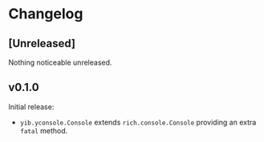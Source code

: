 # Changelog

## [Unreleased]

Nothing noticeable unreleased.

## v0.1.0

Initial release:

- `yib.yconsole.Console` extends `rich.console.Console` providing an extra `fatal` method.
